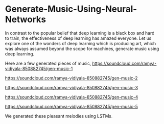 # Generate-Music-Using-Neural-Networks
In contrast to the popular belief that deep learning is a black box and hard to train, the effectiveness of deep learning has amazed everyone. 
Let us explore one of the wonders of deep learning which is producing art, which was always assumed beyond the scope for machines, generate music using deep learning.

Here are a few generated pieces of music,
https://soundcloud.com/ramya-vidiyala-850882745/gen-music-1

https://soundcloud.com/ramya-vidiyala-850882745/gen-music-2

https://soundcloud.com/ramya-vidiyala-850882745/gen-music-3

https://soundcloud.com/ramya-vidiyala-850882745/gen-music-4

https://soundcloud.com/ramya-vidiyala-850882745/gen-music-5

We generated these pleasant melodies using LSTMs.


